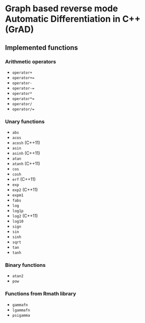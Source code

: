 # Graph based reverse mode Automatic Differentiation in C++ (GrAD)


## Implemented functions

### Arithmetic operators

- `operator+`
- `operator+=`
- `operator-`
- `operator-=`
- `operator*`
- `operator*=`
- `operator/`
- `operator/=`

### Unary functions

- `abs`
- `acos`
- `acosh` (C++11)
- `asin`
- `asinh` (C++11)
- `atan`
- `atanh` (C++11)
- `cos`
- `cosh`
- `erf` (C++11)
- `exp`
- `exp2` (C++11)
- `expm1`
- `fabs`
- `log`
- `log1p`
- `log2` (C++11)
- `log10`
- `sign`
- `sin`
- `sinh`
- `sqrt`
- `tan`
- `tanh`

### Binary functions

- `atan2`
- `pow`

### Functions from Rmath library

- `gammafn`
- `lgammafn`
- `psigamma`


